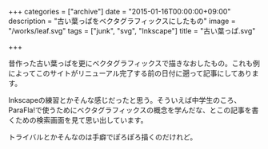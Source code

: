 +++
categories = ["archive"]
date = "2015-01-16T00:00:00+09:00"
description = "古い葉っぱをベクタグラフィックスにしたもの"
image = "/works/leaf.svg"
tags = ["junk", "svg", "Inkscape"]
title = "古い葉っぱ.svg"

+++

昔作った古い葉っぱを更にベクタグラフィックスで描きなおしたもの。これも例によってこのサイトがリニューアル完了する前の日付に遡って記事にしてあります。

Inkscapeの練習とかそんな感じだったと思う。そういえば中学生のころ、ParaFla!で使うためにベクタグラフィックスの概念を学んだな、とこの記事を書くための検索画面を見て思い出しています。

トライバルとかそんなのは手癖でぽろぽろ描くのだけれど。
